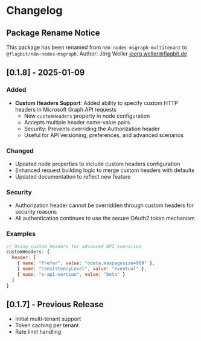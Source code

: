 # Changelog

## Package Rename Notice
This package has been renamed from `n8n-nodes-msgraph-multitenant` to `@flagbit/n8n-nodes-msgraph`.
Author: Jörg Weller <joerg.weller@flagbit.de>

## [0.1.8] - 2025-01-09

### Added
- **Custom Headers Support**: Added ability to specify custom HTTP headers in Microsoft Graph API requests
  - New `customHeaders` property in node configuration
  - Accepts multiple header name-value pairs
  - Security: Prevents overriding the Authorization header
  - Useful for API versioning, preferences, and advanced scenarios

### Changed
- Updated node properties to include custom headers configuration
- Enhanced request building logic to merge custom headers with defaults
- Updated documentation to reflect new feature

### Security
- Authorization header cannot be overridden through custom headers for security reasons
- All authentication continues to use the secure OAuth2 token mechanism

### Examples
```javascript
// Using custom headers for advanced API scenarios
customHeaders: {
  header: [
    { name: "Prefer", value: "odata.maxpagesize=999" },
    { name: "ConsistencyLevel", value: "eventual" },
    { name: "x-api-version", value: "beta" }
  ]
}
```

## [0.1.7] - Previous Release
- Initial multi-tenant support
- Token caching per tenant
- Rate limit handling